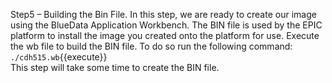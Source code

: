 Step5 – Building the Bin File. 
In this step, we are ready to create our image using the BlueData Application Workbench. The BIN file is used by the EPIC platform to install the image you created onto the platform for use. 
Execute the wb file to build the BIN file. To do so run the following command:
<br>`./cdh515.wb`{{execute}}
<br>
This step will take some time to create the BIN file. 